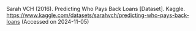 Sarah VCH (2016). Predicting Who Pays Back Loans [Dataset]. Kaggle. https://www.kaggle.com/datasets/sarahvch/predicting-who-pays-back-loans (Accessed on 2024-11-05)
